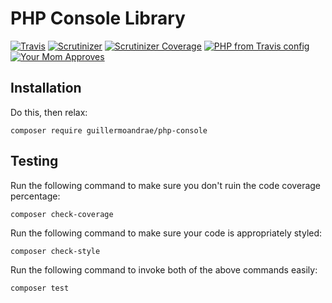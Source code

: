 # PHP Console Library
[![Travis](https://img.shields.io/travis/guillermoandrae/php-console.svg?style=flat-square)](https://travis-ci.org/guillermoandrae/php-console) [![Scrutinizer](https://img.shields.io/scrutinizer/g/guillermoandrae/php-console.svg?style=flat-square)](https://scrutinizer-ci.com/g/guillermoandrae/php-console/) [![Scrutinizer Coverage](https://img.shields.io/scrutinizer/coverage/g/guillermoandrae/php-console.svg?style=flat-square)](https://scrutinizer-ci.com/g/guillermoandrae/php-console/) [![PHP from Travis config](https://img.shields.io/travis/php-v/guillermoandrae/php-console.svg?style=flat-square)](https://travis-ci.org/guillermoandrae/php-console)
 [![Your Mom Approves](https://img.shields.io/badge/approved%20by-your%20mom-green.svg?style=flat-square)](https://guillermoandraefisher.com)

## Installation
Do this, then relax:
```
composer require guillermoandrae/php-console
```

## Testing
Run the following command to make sure you don't ruin the code coverage percentage:
```
composer check-coverage
```

Run the following command to make sure your code is appropriately styled:
```
composer check-style
```

Run the following command to invoke both of the above commands easily:
```
composer test
```
